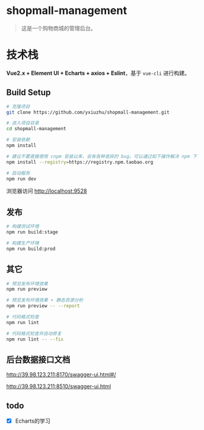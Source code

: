 # shopmall-management

> 这是一个购物商城的管理后台。

# 技术栈
**Vue2.x + Element UI + Echarts + axios + Eslint**，基于 `vue-cli` 进行构建。

<p align="center">
  <!-- <b>SPONSORED BY</b> -->
</p>
<p align="center">
   <!-- <a href="https://finclip.com?from=vue_element" title="FinClip" target="_blank">
      <img height="200px" src="https://gitee.com/panjiachen/gitee-cdn/raw/master/vue%E8%B5%9E%E5%8A%A9.png" title="FinClip">
   </a> -->
</p>

## Build Setup

```bash
# 克隆项目
git clone https://github.com/yxiuzhu/shopmall-management.git

# 进入项目目录
cd shopmall-management

# 安装依赖
npm install

# 建议不要直接使用 cnpm 安装以来，会有各种诡异的 bug。可以通过如下操作解决 npm 下载速度慢的问题
npm install --registry=https://registry.npm.taobao.org

# 启动服务
npm run dev
```

浏览器访问 [http://localhost:9528](http://localhost:9528)

## 发布

```bash
# 构建测试环境
npm run build:stage

# 构建生产环境
npm run build:prod
```

## 其它

```bash
# 预览发布环境效果
npm run preview

# 预览发布环境效果 + 静态资源分析
npm run preview -- --report

# 代码格式检查
npm run lint

# 代码格式检查并自动修复
npm run lint -- --fix
```

## 后台数据接口文档
http://39.98.123.211:8170/swagger-ui.html#/

http://39.98.123.211:8510/swagger-ui.html 

## todo
- [x] Echarts的学习
